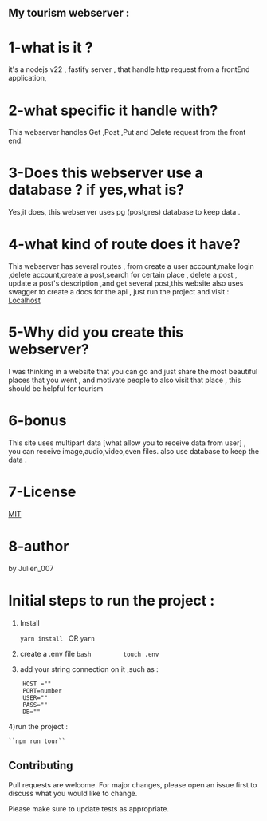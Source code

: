 ## My tourism webserver :

# 1-what is it ?

it's a nodejs v22 , fastify server , that handle http request from a frontEnd application,

# 2-what specific it handle with?

This webserver handles Get ,Post ,Put and Delete request from the front end.

# 3-Does this webserver use a database ? if yes,what is?

Yes,it does, this webserver uses pg (postgres) database to keep data .

# 4-what kind of route does it have?

This webserver has several routes , from create a user account,make login ,delete account,create a post,search for certain place , delete a post , update a post's description ,and get several post,this website also uses swagger to create a docs for the api , just run the project and visit : [Localhost](http://localhost:8011/docs)

# 5-Why did you create this webserver?

I was thinking in a website that you can go and just share the most beautiful places that you went , and motivate people to also visit that place , this should be helpful for tourism

# 6-bonus

This site uses multipart data [what allow you to receive data from user] , you can receive image,audio,video,even files. also use database to keep the data .

# 7-License

[MIT](https://choosealicense.com/licenses/mit/)

# 8-author

by Julien_007

# Initial steps to run the project :

1) Install

    ``yarn install ``
        OR
    ``yarn``

2) create a .env file
   ``bash         touch .env         ``
3) add your string connection on it ,such as :

```
    HOST =""
    PORT=number
    USER=""
    PASS=""
    DB=""  
```

4)run the project :

    ``npm run tour``

## Contributing

Pull requests are welcome. For major changes, please open an issue first
to discuss what you would like to change.

Please make sure to update tests as appropriate.
